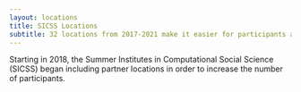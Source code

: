 ```yaml
---
layout: locations
title: SICSS Locations
subtitle: 32 locations from 2017-2021 make it easier for participants around the world to join the community.
---
```


Starting in 2018, the Summer Institutes in Computational Social Science (SICSS) began including partner locations in
order to increase the number of participants.
